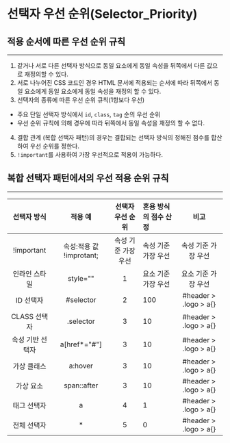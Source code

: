 # 선택자 우선 순위(Selector_Priority)

## 적용 순서에 따른 우선 순위 규칙

---

1. 같거나 서로 다른 선택자 방식으로 동일 요소에게 동일 속성을 뒤쪽에서 다른 값으로 재정의할 수 있다.
2. 서로 나누어진 CSS 코드인 경우 HTML 문서에 적용되는 순서에 따라 뒤쪽에서 동일 요소에게 동일 요소에게 동일 속성을 재정의 할 수 있다.
3. 선택자의 종류에 따른 우선 순위 큐칙(1항보다 우선)

- 주요 단일 선택자 방식에서 `id`, `class`, `tag` 순의 우선 순위
- 우선 순위 규칙에 의해 경우에 따라 뒤쪽에서 동일 속성을 재정의 할 수 없다.

4. 결합 관계 (복합 선택자 패턴)의 경우는 결합되는 선택자 방식의 정해진 점수를 합산하여 우선 순위를 정한다.
5. `!important`를 사용하여 가장 우선적으로 적용이 가능하다.

## 복합 선택자 패턴에서의 우선 적용 순위 규칙

---

| **선택자 방식**  |       **적용 예**        | **선택자 우선 순위** | **혼용 방식의 점수 산정** |       **비고**        |
| :--------------: | :----------------------: | :------------------: | :------------------------ | :-------------------: |
|    !important    | 속성:적용 값 !improtant; | 속성 기준 가장 우선  | 속성 기준 가장 우선       |  속성 기준 가장 우선  |
|  인라인 스타일   |         style=""         |          1           | 요소 기준 가장 우선       |  요소 기준 가장 우선  |
|    ID 선택자     |        #selector         |          2           | 100                       | #header > .logo > a{} |
|   CLASS 선택자   |        .selector         |          3           | 10                        | #header > .logo > a{} |
| 속성 기반 선택자 |       a[href*="#"]       |          3           | 10                        | #header > .logo > a{} |
|   가상 클래스    |         a:hover          |          3           | 10                        | #header > .logo > a{} |
|    가상 요소     |       span::after        |          3           | 10                        | #header > .logo > a{} |
|   태그 선택자    |            a             |          4           | 1                         | #header > .logo > a{} |
|   전체 선택자    |            \*            |          5           | 0                         | #header > .logo > a{} |
